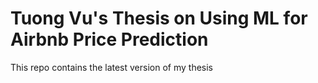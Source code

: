 # Tuong Vu's Thesis on Using ML for Airbnb Price Prediction
This repo contains the latest version of my thesis
